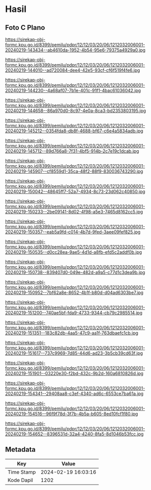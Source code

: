 # Hasil

## Foto C Plano

https://sirekap-obj-formc.kpu.go.id/8399/pemilu/pdpr/12/12/03/20/06/1212032006001-20240219-143434--ab4610da-1952-4b54-95e6-79375a4929a0.jpg

https://sirekap-obj-formc.kpu.go.id/8399/pemilu/pdpr/12/12/03/20/06/1212032006001-20240219-144010--ad720084-dee4-42e5-93cf-cf6f519f4fe6.jpg

https://sirekap-obj-formc.kpu.go.id/8399/pemilu/pdpr/12/12/03/20/06/1212032006001-20240219-144230--4a68af07-7b1e-401c-91f1-4bac61036042.jpg

https://sirekap-obj-formc.kpu.go.id/8399/pemilu/pdpr/12/12/03/20/06/1212032006001-20240219-144658--86a970d0-8c97-4e0a-8ca3-bd2353803195.jpg

https://sirekap-obj-formc.kpu.go.id/8399/pemilu/pdpr/12/12/03/20/06/1212032006001-20240219-145212--0354fda8-db8f-4688-bf67-c6e4a5834adb.jpg

https://sirekap-obj-formc.kpu.go.id/8399/pemilu/pdpr/12/12/03/20/06/1212032006001-20240219-145712--89d766a8-7f31-4bf5-914b-2c7e19c1dcab.jpg

https://sirekap-obj-formc.kpu.go.id/8399/pemilu/pdpr/12/12/03/20/06/1212032006001-20240219-145907--cf8559d1-35ca-48f2-88f9-830036743290.jpg

https://sirekap-obj-formc.kpu.go.id/8399/pemilu/pdpr/12/12/03/20/06/1212032006001-20240219-150042--48645ff7-52a7-4934-8c73-23d062c40850.jpg

https://sirekap-obj-formc.kpu.go.id/8399/pemilu/pdpr/12/12/03/20/06/1212032006001-20240219-150233--2be09141-8d02-4f98-a5e3-7465d8162cc5.jpg

https://sirekap-obj-formc.kpu.go.id/8399/pemilu/pdpr/12/12/03/20/06/1212032006001-20240219-150357--eab5a9fd-c014-4b7d-9fed-3aee09fef825.jpg

https://sirekap-obj-formc.kpu.go.id/8399/pemilu/pdpr/12/12/03/20/06/1212032006001-20240219-150535--d0cc28ea-9ae5-4d1d-a8fb-efd5c2addf0b.jpg

https://sirekap-obj-formc.kpu.go.id/8399/pemilu/pdpr/12/12/03/20/06/1212032006001-20240219-150738--839407d0-049e-482d-a9a5-c77d1c3dea9b.jpg

https://sirekap-obj-formc.kpu.go.id/8399/pemilu/pdpr/12/12/03/20/06/1212032006001-20240219-150952--7bf62a8e-8652-4b1f-b80d-d04ad6303be7.jpg

https://sirekap-obj-formc.kpu.go.id/8399/pemilu/pdpr/12/12/03/20/06/1212032006001-20240219-151200--740ae5bf-fda9-4733-9344-cb79c2985514.jpg

https://sirekap-obj-formc.kpu.go.id/8399/pemilu/pdpr/12/12/03/20/06/1212032006001-20240219-151351--183c82db-4aa5-47c9-aa1f-763dbaefc1cb.jpg

https://sirekap-obj-formc.kpu.go.id/8399/pemilu/pdpr/12/12/03/20/06/1212032006001-20240219-151617--737c9969-7d85-44d6-ad23-3b5cb39cd63f.jpg

https://sirekap-obj-formc.kpu.go.id/8399/pemilu/pdpr/12/12/03/20/06/1212032006001-20240219-151901--03220e30-f2bd-432c-9b2d-160a6810826d.jpg

https://sirekap-obj-formc.kpu.go.id/8399/pemilu/pdpr/12/12/03/20/06/1212032006001-20240219-154341--29408aa8-c3ef-4340-ad6c-6553ce7ba61a.jpg

https://sirekap-obj-formc.kpu.go.id/8399/pemilu/pdpr/12/12/03/20/06/1212032006001-20240219-154516--96f9f78d-3f7b-4b5a-b605-8ed10fcf1f80.jpg

https://sirekap-obj-formc.kpu.go.id/8399/pemilu/pdpr/12/12/03/20/06/1212032006001-20240219-154652--8396531d-32a4-4240-8fa5-8d1046b53fcc.jpg


## Metadata

| Key        | Value               |
| ---------- | ------------------- |
| Time Stamp | 2024-02-19 16:03:16 |
| Kode Dapil | 1202                |



